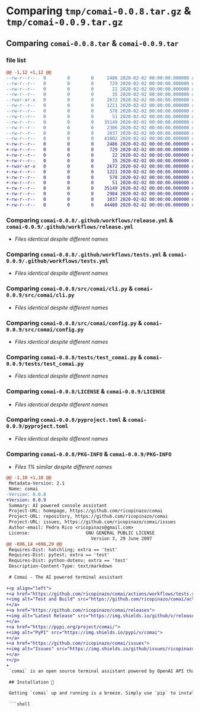 # Comparing `tmp/comai-0.0.8.tar.gz` & `tmp/comai-0.0.9.tar.gz`

## Comparing `comai-0.0.8.tar` & `comai-0.0.9.tar`

### file list

```diff
@@ -1,12 +1,12 @@
--rw-r--r--   0        0        0     2486 2020-02-02 00:00:00.000000 comai-0.0.8/.github/workflows/release.yml
--rw-r--r--   0        0        0      729 2020-02-02 00:00:00.000000 comai-0.0.8/.github/workflows/tests.yml
--rw-r--r--   0        0        0       22 2020-02-02 00:00:00.000000 comai-0.0.8/src/comai/__init__.py
--rw-r--r--   0        0        0       35 2020-02-02 00:00:00.000000 comai-0.0.8/src/comai/__main__.py
--rwxr-xr-x   0        0        0     2672 2020-02-02 00:00:00.000000 comai-0.0.8/src/comai/cli.py
--rw-r--r--   0        0        0     1221 2020-02-02 00:00:00.000000 comai-0.0.8/src/comai/config.py
--rw-r--r--   0        0        0      578 2020-02-02 00:00:00.000000 comai-0.0.8/tests/test_comai.py
--rw-r--r--   0        0        0       51 2020-02-02 00:00:00.000000 comai-0.0.8/.gitignore
--rw-r--r--   0        0        0    35149 2020-02-02 00:00:00.000000 comai-0.0.8/LICENSE
--rw-r--r--   0        0        0     2306 2020-02-02 00:00:00.000000 comai-0.0.8/README.md
--rw-r--r--   0        0        0     1037 2020-02-02 00:00:00.000000 comai-0.0.8/pyproject.toml
--rw-r--r--   0        0        0    43802 2020-02-02 00:00:00.000000 comai-0.0.8/PKG-INFO
+-rw-r--r--   0        0        0     2486 2020-02-02 00:00:00.000000 comai-0.0.9/.github/workflows/release.yml
+-rw-r--r--   0        0        0      729 2020-02-02 00:00:00.000000 comai-0.0.9/.github/workflows/tests.yml
+-rw-r--r--   0        0        0       22 2020-02-02 00:00:00.000000 comai-0.0.9/src/comai/__init__.py
+-rw-r--r--   0        0        0       35 2020-02-02 00:00:00.000000 comai-0.0.9/src/comai/__main__.py
+-rwxr-xr-x   0        0        0     2672 2020-02-02 00:00:00.000000 comai-0.0.9/src/comai/cli.py
+-rw-r--r--   0        0        0     1221 2020-02-02 00:00:00.000000 comai-0.0.9/src/comai/config.py
+-rw-r--r--   0        0        0      578 2020-02-02 00:00:00.000000 comai-0.0.9/tests/test_comai.py
+-rw-r--r--   0        0        0       51 2020-02-02 00:00:00.000000 comai-0.0.9/.gitignore
+-rw-r--r--   0        0        0    35149 2020-02-02 00:00:00.000000 comai-0.0.9/LICENSE
+-rw-r--r--   0        0        0     2984 2020-02-02 00:00:00.000000 comai-0.0.9/README.md
+-rw-r--r--   0        0        0     1037 2020-02-02 00:00:00.000000 comai-0.0.9/pyproject.toml
+-rw-r--r--   0        0        0    44480 2020-02-02 00:00:00.000000 comai-0.0.9/PKG-INFO
```

### Comparing `comai-0.0.8/.github/workflows/release.yml` & `comai-0.0.9/.github/workflows/release.yml`

 * *Files identical despite different names*

### Comparing `comai-0.0.8/.github/workflows/tests.yml` & `comai-0.0.9/.github/workflows/tests.yml`

 * *Files identical despite different names*

### Comparing `comai-0.0.8/src/comai/cli.py` & `comai-0.0.9/src/comai/cli.py`

 * *Files identical despite different names*

### Comparing `comai-0.0.8/src/comai/config.py` & `comai-0.0.9/src/comai/config.py`

 * *Files identical despite different names*

### Comparing `comai-0.0.8/tests/test_comai.py` & `comai-0.0.9/tests/test_comai.py`

 * *Files identical despite different names*

### Comparing `comai-0.0.8/LICENSE` & `comai-0.0.9/LICENSE`

 * *Files identical despite different names*

### Comparing `comai-0.0.8/pyproject.toml` & `comai-0.0.9/pyproject.toml`

 * *Files identical despite different names*

### Comparing `comai-0.0.8/PKG-INFO` & `comai-0.0.9/PKG-INFO`

 * *Files 1% similar despite different names*

```diff
@@ -1,10 +1,10 @@
 Metadata-Version: 2.1
 Name: comai
-Version: 0.0.8
+Version: 0.0.9
 Summary: AI powered console assistant
 Project-URL: homepage, https://github.com/ricopinazo/comai
 Project-URL: repository, https://github.com/ricopinazo/comai
 Project-URL: issues, https://github.com/ricopinazo/comai/issues
 Author-email: Pedro Rico <ricopinazo@gmail.com>
 License:                     GNU GENERAL PUBLIC LICENSE
                                Version 3, 29 June 2007
@@ -696,14 +696,29 @@
 Requires-Dist: hatchling; extra == 'test'
 Requires-Dist: pytest; extra == 'test'
 Requires-Dist: python-dotenv; extra == 'test'
 Description-Content-Type: text/markdown
 
 # Comai - The AI powered terminal assistant
 
+<p align="left">
+<a href="https://github.com/ricopinazo/comai/actions/workflows/tests.yml/badge.svg">
+<img alt="Test and Build" src="https://github.com/ricopinazo/comai/actions/workflows/tests.yml/badge.svg" />
+</a>
+<a href="https://github.com/ricopinazo/comai/releases">
+<img alt="Latest Release" src="https://img.shields.io/github/v/release/ricopinazo/comai?color=brightgreen&include_prereleases" />
+</a>
+<a href="https://pypi.org/project/comai/">
+<img alt="PyPI" src="https://img.shields.io/pypi/v/comai">
+</a>
+<a href="https://github.com/ricopinazo/comai/issues">
+<img alt="Issues" src="https://img.shields.io/github/issues/ricopinazo/comai?color=brightgreen" />
+</a>
+</p>
+
 `comai` is an open source terminal assistant powered by OpenAI API that enables you to interact with your command line interface using natural language instructions. It simplifies your workflow by converting natural language queries into executable commands. No more memorizing complex syntax. Just chat with `comai` using plain English!
 
 ## Installation 🚀
 
 Getting `comai` up and running is a breeze. Simply use `pip` to install the latest tested version:
 
 ```shell
```

